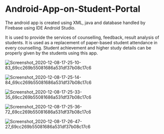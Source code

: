 # Android-App-on-Student-Portal
The android app is created using XML, java and database handled by Firebase using IDE Android Studio.

It is used to provide the services of counselling, feedback, result analysis of students. It is
used as a replacement of paper-based student attendance in every counselling. Student
achievement and higher study details can be properly given by the students using this
app.

![Screenshot_2020-12-08-17-25-10-83_69cc269b55081686a531df37b08c17c6](https://user-images.githubusercontent.com/77850791/126898175-e6be1610-2b4d-4618-bf9a-0b489b092d67.jpg)

![Screenshot_2020-12-08-17-25-14-84_69cc269b55081686a531df37b08c17c6](https://user-images.githubusercontent.com/77850791/126898184-d3e1b40b-2de9-48db-8814-ef044784bbd0.jpg)

![Screenshot_2020-12-08-17-25-33-35_69cc269b55081686a531df37b08c17c6](https://user-images.githubusercontent.com/77850791/126898189-2c295d1b-5b37-46a7-99cc-713a6d7eff74.jpg)

![Screenshot_2020-12-08-17-25-36-72_69cc269b55081686a531df37b08c17c6](https://user-images.githubusercontent.com/77850791/126898192-02d065a3-8fab-4ccf-953e-c564c6be510e.jpg)

![Screenshot_2020-12-08-17-26-47-27_69cc269b55081686a531df37b08c17c6](https://user-images.githubusercontent.com/77850791/126898198-2e6680aa-4b3c-4cd3-bde9-23fafdd87d38.jpg)

